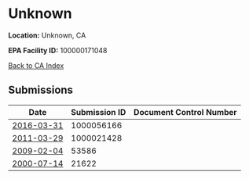 # Unknown

**Location:** Unknown, CA

**EPA Facility ID:** 100000171048

[Back to CA Index](../../index.md)

## Submissions

| Date | Submission ID | Document Control Number |
|------|--------------|-------------------------|
| [2016-03-31](submissions/1000056166.md) | 1000056166 |  |
| [2011-03-29](submissions/1000021428.md) | 1000021428 |  |
| [2009-02-04](submissions/53586.md) | 53586 |  |
| [2000-07-14](submissions/21622.md) | 21622 |  |
